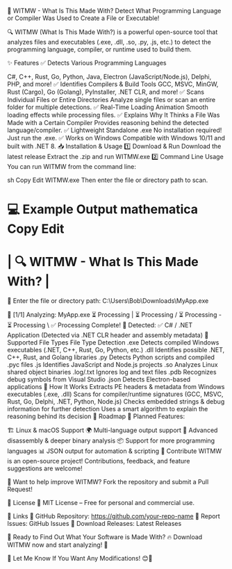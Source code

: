 🚀 WITMW - What Is This Made With?
Detect What Programming Language or Compiler Was Used to Create a File or Executable!

🔍 WITMW (What Is This Made With?) is a powerful open-source tool that analyzes files and executables (.exe, .dll, .so, .py, .js, etc.) to detect the programming language, compiler, or runtime used to build them.

✨ Features
✅ Detects Various Programming Languages

C#, C++, Rust, Go, Python, Java, Electron (JavaScript/Node.js), Delphi, PHP, and more!
✅ Identifies Compilers & Build Tools
GCC, MSVC, MinGW, Rust (Cargo), Go (Golang), PyInstaller, .NET CLR, and more!
✅ Scans Individual Files or Entire Directories
Analyze single files or scan an entire folder for multiple detections.
✅ Real-Time Loading Animation
Smooth loading effects while processing files.
✅ Explains Why It Thinks a File Was Made with a Certain Compiler
Provides reasoning behind the detected language/compiler.
✅ Lightweight Standalone .exe
No installation required! Just run the .exe.
✅ Works on Windows
Compatible with Windows 10/11 and built with .NET 8.
📥 Installation & Usage
1️⃣ Download & Run
Download the latest release
Extract the .zip and run WITMW.exe
2️⃣ Command Line Usage
You can run WITMW from the command line:

sh
Copy
Edit
WITMW.exe
Then enter the file or directory path to scan.

💻 Example Output
mathematica
Copy
Edit
========================================
|    🔍 WITMW - What Is This Made With?  |
========================================

📂 Enter the file or directory path: C:\Users\Bob\Downloads\MyApp.exe

🔹 [1/1] Analyzing: MyApp.exe
⏳ Processing | 
⏳ Processing / 
⏳ Processing - 
⏳ Processing \ 
✅ Processing Complete!
📌 Detected: ✅ C# / .NET Application
   (Detected via .NET CLR header and assembly metadata)
🔧 Supported File Types
File Type	Detection
.exe	Detects compiled Windows executables (.NET, C++, Rust, Go, Python, etc.)
.dll	Identifies possible .NET, C++, Rust, and Golang libraries
.py	Detects Python scripts and compiled .pyc files
.js	Identifies JavaScript and Node.js projects
.so	Analyzes Linux shared object binaries
.log/.txt	Ignores log and text files
.pdb	Recognizes debug symbols from Visual Studio
.json	Detects Electron-based applications
📜 How It Works
Extracts PE headers & metadata from Windows executables (.exe, .dll)
Scans for compiler/runtime signatures (GCC, MSVC, Rust, Go, Delphi, .NET, Python, Node.js)
Checks embedded strings & debug information for further detection
Uses a smart algorithm to explain the reasoning behind its decision
📌 Roadmap
🚀 Planned Features:

🏗️ Linux & macOS Support
🌍 Multi-language output support
🔬 Advanced disassembly & deeper binary analysis
📦 Support for more programming languages
📊 JSON output for automation & scripting
🤝 Contribute
WITMW is an open-source project! Contributions, feedback, and feature suggestions are welcome!

🔧 Want to help improve WITMW? Fork the repository and submit a Pull Request!

📄 License
📜 MIT License – Free for personal and commercial use.

🔗 Links
🔗 GitHub Repository: https://github.com/your-repo-name
📢 Report Issues: GitHub Issues
🚀 Download Releases: Latest Releases

🎉 Ready to Find Out What Your Software is Made With?
🔥 Download WITMW now and start analyzing! 🚀

📢 Let Me Know If You Want Any Modifications! 😊🚀

